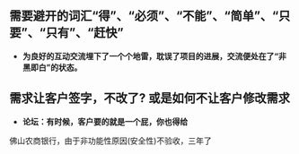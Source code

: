 
## 需要避开的词汇“得”、“必须”、“不能”、“简单”、“只要”、“只有”、“赶快”
* **为良好的互动交流埋下了一个个地雷，耽误了项目的进展，交流便处在了“非黑即白”的状态。**

## 需求让客户签字，不改了? 或是如何不让客户修改需求
* **论坛：有时候，客户要的就是一个屁，你也得给**

佛山农商银行，由于非功能性原因(安全性)不验收，三年了

## 